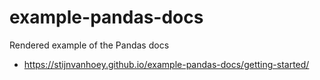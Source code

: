 # example-pandas-docs
Rendered example of the Pandas docs

- https://stijnvanhoey.github.io/example-pandas-docs/getting-started/
